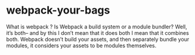 # webpack-your-bags
What is webpack ? Is Webpack a build system or a module bundler? Well, it’s both– and by this I don’t mean that it does both I mean that it combines both. Webpack doesn’t build your assets, and then separately bundle your modules, it considers your assets to be modules themselves.
